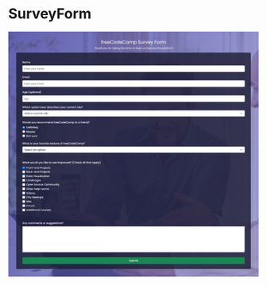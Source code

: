 # SurveyForm
![Survey Form](https://github.com/Walaa-Zahran/SurveyForm/blob/main/screencapture-file-D-Personal-Courses-Freecodecamp-SurveyForm-index-html-2021-03-11-17_13_46.png)
